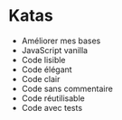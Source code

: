 # Katas

* Améliorer mes bases
* JavaScript vanilla
* Code lisible
* Code élégant
* Code clair
* Code sans commentaire
* Code réutilisable
* Code avec tests
